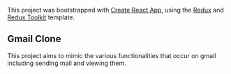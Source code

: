 This project was bootstrapped with [Create React App](https://github.com/facebook/create-react-app), using the [Redux](https://redux.js.org/) and [Redux Toolkit](https://redux-toolkit.js.org/) template.

## Gmail Clone

This project aims to mimic the various functionalities that occur on gmail including sending mail and viewing them.

